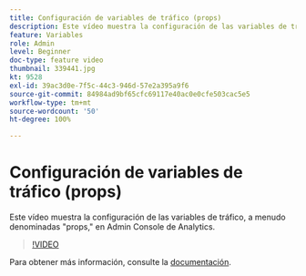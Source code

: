 ```yaml
---
title: Configuración de variables de tráfico (props)
description: Este vídeo muestra la configuración de las variables de tráfico, a menudo denominadas "props," en Admin Console de Analytics.
feature: Variables
role: Admin
level: Beginner
doc-type: feature video
thumbnail: 339441.jpg
kt: 9528
exl-id: 39ac3d0e-7f5c-44c3-946d-57e2a395a9f6
source-git-commit: 84984ad9bf65cfc69117e40ac0e0cfe503cac5e5
workflow-type: tm+mt
source-wordcount: '50'
ht-degree: 100%

---
```


# Configuración de variables de tráfico (props)

Este vídeo muestra la configuración de las variables de tráfico, a menudo denominadas &quot;props,&quot; en Admin Console de Analytics.

>[!VIDEO](https://video.tv.adobe.com/v/342180/?quality=12&learn=on&captions=spa)

Para obtener más información, consulte la [documentación](https://experienceleague.adobe.com/docs/analytics/admin/admin-tools/traffic-variables/traffic-var.html?lang=es).
